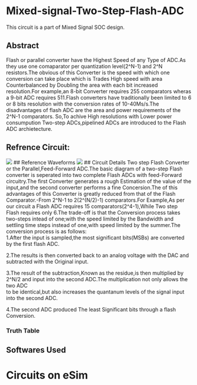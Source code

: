 # Mixed-signal-Two-Step-Flash-ADC
This circuit is a part of Mixed Signal SOC design.
## Abstract<br />
  Flash or parallel converter have the Highest Speed of any Type of ADC.As they use one comaparator per quantization level(2^N-1) and 2^N resistors.The obvious 
  of this Converter is the speed with which one conversion can take place which is Trades High speed with area Counterbalanced by Doubling the area with each bit 
  increased resolution.For example,an 8-bit Converter requires 255 comparators wheras a 9-bit ADC requires 511.Flash converters have traditionally been limited to
  6 or 8 bits resolution with the conversion rates of 10-40Ms/s.The disadvantages of flash ADC are the area and power requirements of the 2^N-1 comparators.
  So,To achive High resolutions with Lower power consumpution Two-step ADCs,pipelined ADCs are introduced to the Flash ADC archietecture.<br />
## Refrence Circuit:
 <img src="![Two_step_ADC_block_diagram](https://user-images.githubusercontent.com/53760504/194707507-480ce312-54ac-4e8e-a720-7dfa0eb6ee77.jpg)">
## Reference Waveforms
 <img src="(![Uploading Refrence_waveforms.jpeg…])">
## Circuit Details
 Two step Flash Converter or the Parallel,Feed-Forward ADC.The basic diagram of a two-step Flash converter is seperated into two complete Flash ADCs with 
 feed-Forward circuitry.The first Converter generates a rough Estimation of the value of the input,and the second converter performs a fine Concersion.The
 of this advantages of this Converter is greatly reduced from that of the Flash Comparator.-From 2^N-1 to 2(2^(N/2)-1) comparators.For Example,As per our circuit
 a Flash ADC requires 15 comparators(2^4-1),While Two step Flash requires only 6.The trade-off is that the Conversion process takes two-steps intead of one;with
 the speed limited by the Bandwidth and settling time steps instead of one,with speed limited by the summer.The conversion process is as follows:<br/>
 1.After the input is sampled,the most significant bits(MSBs) are converted by the first flash ADC.<br/>
 
 2.The results is then converted back to an analog voltage with the DAC and subtracted with the Original input.<br/>
 
 3.The result of the subtraction,Known as the residue,is then multiplied by 2^N/2 and input into the second ADC.The multiplication not only allows the two ADC<br/>
 to be identical,but also increases the quantanum levels of the signal input into the second ADC.<br/>
 
 4.The second ADC produced The least Significant bits through a flash Conversion.<br/>
### Truth Table

## Softwares Used

# Circuits on eSim

